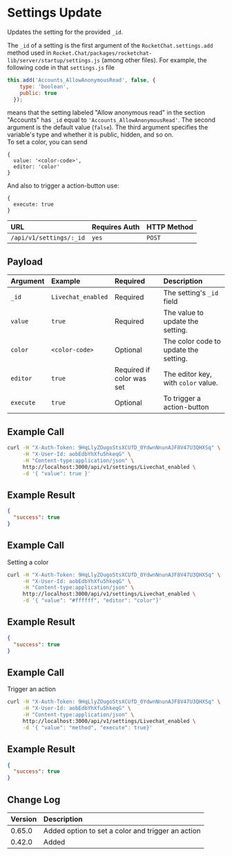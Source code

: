 # Settings Update

Updates the setting for the provided `_id`.

The `_id` of a setting is the first argument of the `RocketChat.settings.add` method used in `Rocket.Chat/packages/rocketchat-lib/server/startup/settings.js` (among other files). For example, the following code in that `settings.js` file

```javascript
this.add('Accounts_AllowAnonymousRead', false, {
    type: 'boolean',
    public: true
  });
```

means that the setting labeled "Allow anonymous read" in the section "Accounts" has `_id` equal to `'Accounts_AllowAnonymousRead'`.
The second argument is the default value (`false`).
The third argument specifies the variable's type and whether it is public, hidden, and so on.
<br/>
To set a color, you can send

```
{
  value: '<color-code>',
  editor: 'color'
}
```

And also to trigger a action-button use:

```
{
  execute: true
}
```

| URL | Requires Auth | HTTP Method |
| :--- | :--- | :--- |
| `/api/v1/settings/:_id` | `yes` | `POST` |

## Payload

| Argument | Example | Required | Description |
| :--- | :--- | :--- | :--- |
| `_id` | `Livechat_enabled` | Required | The setting's `_id` field |
| `value` | `true` | Required | The value to update the setting. |
| `color` | `<color-code>` | Optional | The color code to update the setting. |
| `editor` | `true` | Required if color was set | The editor key, with `color` value. |
| `execute` | `true` | Optional | To trigger a action-button |

## Example Call

```bash
curl -H "X-Auth-Token: 9HqLlyZOugoStsXCUfD_0YdwnNnunAJF8V47U3QHXSq" \
     -H "X-User-Id: aobEdbYhXfu5hkeqG" \
     -H "Content-type:application/json" \
     http://localhost:3000/api/v1/settings/Livechat_enabled \
     -d '{ "value": true }'
```

## Example Result

```json
{
  "success": true
}
```

## Example Call

Setting a color

```bash
curl -H "X-Auth-Token: 9HqLlyZOugoStsXCUfD_0YdwnNnunAJF8V47U3QHXSq" \
     -H "X-User-Id: aobEdbYhXfu5hkeqG" \
     -H "Content-type:application/json" \
     http://localhost:3000/api/v1/settings/Livechat_enabled \
     -d '{ "value": "#ffffff", "editor": "color"}'
```

## Example Result

```json
{
  "success": true
}
```

## Example Call

Trigger an action

```bash
curl -H "X-Auth-Token: 9HqLlyZOugoStsXCUfD_0YdwnNnunAJF8V47U3QHXSq" \
     -H "X-User-Id: aobEdbYhXfu5hkeqG" \
     -H "Content-type:application/json" \
     http://localhost:3000/api/v1/settings/Livechat_enabled \
     -d '{ "value": "method", "execute": true}'
```

## Example Result

```json
{
  "success": true
}
```

## Change Log

| Version | Description |
| :--- | :--- |
| 0.65.0 | Added option to set a color and trigger an action |
| 0.42.0 | Added |
